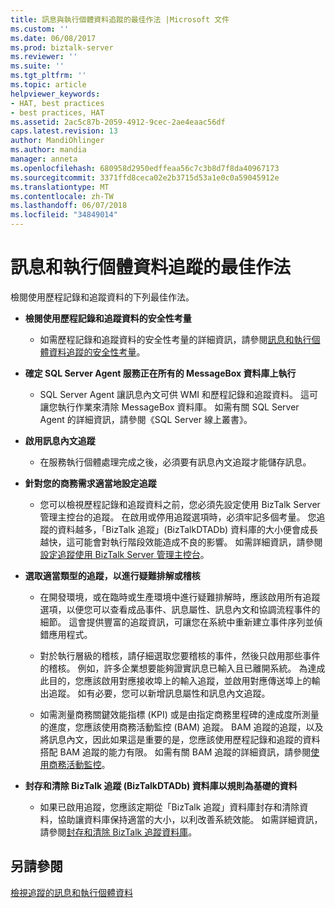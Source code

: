 ```yaml
---
title: 訊息與執行個體資料追蹤的最佳作法 |Microsoft 文件
ms.custom: ''
ms.date: 06/08/2017
ms.prod: biztalk-server
ms.reviewer: ''
ms.suite: ''
ms.tgt_pltfrm: ''
ms.topic: article
helpviewer_keywords:
- HAT, best practices
- best practices, HAT
ms.assetid: 2ac5c87b-2059-4912-9cec-2ae4eaac56df
caps.latest.revision: 13
author: MandiOhlinger
ms.author: mandia
manager: anneta
ms.openlocfilehash: 680958d2950edffeaa56c7c3b8d7f8da40967173
ms.sourcegitcommit: 3371ffd8ceca02e2b3715d53a1e0c0a59045912e
ms.translationtype: MT
ms.contentlocale: zh-TW
ms.lasthandoff: 06/07/2018
ms.locfileid: "34849014"
---
```

# <a name="best-practices-for-message-and-instance-data-tracking"></a>訊息和執行個體資料追蹤的最佳作法
檢閱使用歷程記錄和追蹤資料的下列最佳作法。  
  
-   **檢閱使用歷程記錄和追蹤資料的安全性考量**  
  
    -   如需歷程記錄和追蹤資料的安全性考量的詳細資訊，請參閱[訊息和執行個體資料追蹤的安全性考量](../core/security-considerations-for-message-and-instance-data-tracking.md)。  
  
-   **確定 SQL Server Agent 服務正在所有的 MessageBox 資料庫上執行**  
  
    -   SQL Server Agent 讓訊息內文可供 WMI 和歷程記錄和追蹤資料。 這可讓您執行作業來清除 MessageBox 資料庫。 如需有關 SQL Server Agent 的詳細資訊，請參閱《SQL Server 線上叢書》。  
  
-   **啟用訊息內文追蹤**  
  
    -   在服務執行個體處理完成之後，必須要有訊息內文追蹤才能儲存訊息。  
  
-   **針對您的商務需求適當地設定追蹤**  
  
    -   您可以檢視歷程記錄和追蹤資料之前，您必須先設定使用 BizTalk Server 管理主控台的追蹤。 在啟用或停用追蹤選項時，必須牢記多個考量。 您追蹤的資料越多，「BizTalk 追蹤」(BizTalkDTADb) 資料庫的大小便會成長越快，這可能會對執行階段效能造成不良的影響。 如需詳細資訊，請參閱[設定追蹤使用 BizTalk Server 管理主控台](http://msdn.microsoft.com/49b7f9d3-60b5-41bd-ba8b-029253926bef)。  
  
-   **選取適當類型的追蹤，以進行疑難排解或稽核**  
  
    -   在開發環境，或在臨時或生產環境中進行疑難排解時，應該啟用所有追蹤選項，以便您可以查看成品事件、訊息屬性、訊息內文和協調流程事件的細節。 這會提供豐富的追蹤資訊，可讓您在系統中重新建立事件序列並偵錯應用程式。  
  
    -   對於執行層級的稽核，請仔細選取您要稽核的事件，然後只啟用那些事件的稽核。 例如，許多企業想要能夠證實訊息已輸入且已離開系統。 為達成此目的，您應該啟用對應接收埠上的輸入追蹤，並啟用對應傳送埠上的輸出追蹤。 如有必要，您可以新增訊息屬性和訊息內文追蹤。  
  
    -   如需測量商務關鍵效能指標 (KPI) 或是由指定商務里程碑的達成度所測量的進度，您應該使用商務活動監控 (BAM) 追蹤。 BAM 追蹤的追蹤，以及將訊息內文，因此如果這是重要的是，您應該使用歷程記錄和追蹤的資料搭配 BAM 追蹤的能力有限。 如需有關 BAM 追蹤的詳細資訊，請參閱[使用商務活動監控](../core/using-business-activity-monitoring.md)。  
  
-   **封存和清除 BizTalk 追蹤 (BizTalkDTADb) 資料庫以規則為基礎的資料**  
  
    -   如果已啟用追蹤，您應該定期從「BizTalk 追蹤」資料庫封存和清除資料，協助讓資料庫保持適當的大小，以利改善系統效能。 如需詳細資訊，請參閱[封存和清除 BizTalk 追蹤資料庫](../core/archiving-and-purging-the-biztalk-tracking-database.md)。  
  
## <a name="see-also"></a>另請參閱  
 [檢視追蹤的訊息和執行個體資料](../core/viewing-tracked-message-and-instance-data.md)